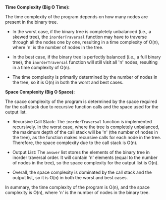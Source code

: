**Time Complexity (Big O Time):**

The time complexity of the program depends on how many nodes are present in the binary tree.

- In the worst case, if the binary tree is completely unbalanced (i.e., a skewed tree), the `inorderTraversal` function may have to traverse through all the nodes one by one, resulting in a time complexity of O(n), where 'n' is the number of nodes in the tree.

- In the best case, if the binary tree is perfectly balanced (i.e., a full binary tree), the `inorderTraversal` function will still visit all 'n' nodes, resulting in a time complexity of O(n).

- The time complexity is primarily determined by the number of nodes in the tree, so it is O(n) in both the worst and best cases.

**Space Complexity (Big O Space):**

The space complexity of the program is determined by the space required for the call stack due to recursive function calls and the space used for the output list.

- Recursive Call Stack: The `inorderTraversal` function is implemented recursively. In the worst case, where the tree is completely unbalanced, the maximum depth of the call stack will be 'n' (the number of nodes in the tree), as the function makes recursive calls for each node in the tree. Therefore, the space complexity due to the call stack is O(n).

- Output List: The `answer` list stores the elements of the binary tree in inorder traversal order. It will contain 'n' elements (equal to the number of nodes in the tree), so the space complexity for the output list is O(n).

- Overall, the space complexity is dominated by the call stack and the output list, so it is O(n) in both the worst and best cases.

In summary, the time complexity of the program is O(n), and the space complexity is O(n), where 'n' is the number of nodes in the binary tree.
